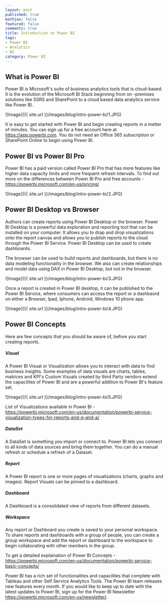 ```yaml
---
layout: post
published: true
mathjax: false
featured: false
comments: true
title: Introduction to Power BI
tags:
- Power BI
- Analytics
- BI
category: Power BI
---
```

## What is Power BI

Power BI is Microsoft's suite of business analytics tools that is cloud-based. It is the evolution of the Microsoft BI Stack beginning from on -premises solutions like SSRS and SharePoint to a cloud based data analytics service like Power BI.

![Image]({{ site.url }}/images/blog/intro-power-bi/1.JPG)

It is easy to get started with Power BI and begin creating reports in a matter of minutes. You can sign up for a free account here at https://app.powerbi.com. You do not need an Office 365 subscription or SharePoint Online to begin using Power BI.

## Power BI vs Power BI Pro
Power BI has a paid version called Power BI Pro that has more features like higher data capacity limits and more frequent refresh intervals. To find out more on the differences between Power BI Pro and free accounts - https://powerbi.microsoft.com/en-us/pricing/

![Image]({{ site.url }}/images/blog/intro-power-bi/2.JPG)

##  Power BI Desktop vs Browser
Authors can create reports using Power BI Desktop or the browser. Power BI Desktop is a powerful data exploration and reporting tool that can be installed on your computer. It allows you to drap and drop visualizations onto the report canvas and allows you to publish reports to the cloud through the Power BI Service. Power BI Desktop can be used to create dashboards.

The browser can be used to build reports and dashboards, but there is no data modeling functionality in the browser. We also can create relationships and model data using DAX in Power BI Desktop, but not in the browser. 

![Image]({{ site.url }}/images/blog/intro-power-bi/3.JPG)

Once a report is created in Power BI desktop, it can be published to the Power BI Service, where consumers can access the report or a dashbaord on either a Browser, Ipad, Iphone, Android, Windows 10 phone app.

![Image]({{ site.url }}/images/blog/intro-power-bi/4.JPG)

## Power BI Concepts

Here are few concepts that you should be aware of, before you start creating reports.

##### Visual 
A Power BI Visual or Visualization allows you to interact with data to find business insights. Some examples of data visuals are charts, tables, matrices and KPI's  Custom Visuals created by third Party vendors extend the capacilites of Power BI and are a powerful addition to Power BI's feature set.

![Image]({{ site.url }}/images/blog/intro-power-bi/5.JPG)

List of Visualizations available in Power BI - https://powerbi.microsoft.com/en-us/documentation/powerbi-service-visualization-types-for-reports-and-q-and-a/

##### DataSet 
A DataSet is something you import or connect to. Power BI lets you connect to all kinds of data sources and bring them together. You can do a manual refresh or schedule a refresh of a Dataset.

##### Report 
A Power BI report is one or more pages of visualizations (charts, graphs and images). Report Visuals can be pinned to a dashboard. 

##### Dashboard 
A Dashboard is a consolidated view of reports from different datasets.

##### Workspace  
Any report or Dashboard you create is saved to your personal workspace. To share reports and dashboards with a group of people, you can create a group workspace and add the report or dashboard to the workspace to begin collaborating with other members in the group.

To get a detailed explaination of Power BI Concepts - https://powerbi.microsoft.com/en-us/documentation/powerbi-service-basic-concepts/

Power BI has a rich set of functionalities and capacilites that complete with Tableau and other Self Service Analytics Tools. The Power BI team releases new features every month. If you would like to keep up to date with the latest updates to Power BI, sign up for the Power BI Newsletter https://powerbi.microsoft.com/en-us/newsletter/.
